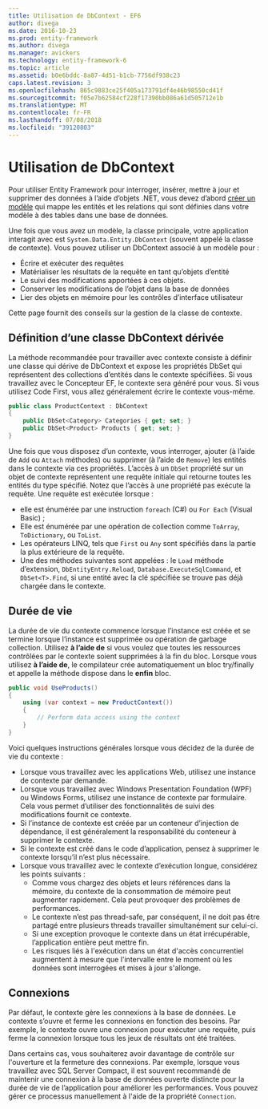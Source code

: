 ```yaml
---
title: Utilisation de DbContext - EF6
author: divega
ms.date: 2016-10-23
ms.prod: entity-framework
ms.author: divega
ms.manager: avickers
ms.technology: entity-framework-6
ms.topic: article
ms.assetid: b0e6bddc-8a87-4d51-b1cb-7756df938c23
caps.latest.revision: 3
ms.openlocfilehash: 865c9883ce25f405a173791df4e46b98550cd41f
ms.sourcegitcommit: f05e7b62584cf228f17390bb086a61d505712e1b
ms.translationtype: MT
ms.contentlocale: fr-FR
ms.lasthandoff: 07/08/2018
ms.locfileid: "39120803"
---
```

# <a name="working-with-dbcontext"></a>Utilisation de DbContext

Pour utiliser Entity Framework pour interroger, insérer, mettre à jour et supprimer des données à l’aide d’objets .NET, vous devez d’abord [créer un modèle](~/ef6/modeling/index.md) qui mappe les entités et les relations qui sont définies dans votre modèle à des tables dans une base de données.

Une fois que vous avez un modèle, la classe principale, votre application interagit avec est `System.Data.Entity.DbContext` (souvent appelé la classe de contexte). Vous pouvez utiliser un DbContext associé à un modèle pour :
- Écrire et exécuter des requêtes   
- Matérialiser les résultats de la requête en tant qu’objets d’entité
- Le suivi des modifications apportées à ces objets.
- Conserver les modifications de l’objet dans la base de données
- Lier des objets en mémoire pour les contrôles d’interface utilisateur

Cette page fournit des conseils sur la gestion de la classe de contexte.  

## <a name="defining-a-dbcontext-derived-class"></a>Définition d’une classe DbContext dérivée  

La méthode recommandée pour travailler avec contexte consiste à définir une classe qui dérive de DbContext et expose les propriétés DbSet qui représentent des collections d’entités dans le contexte spécifiées. Si vous travaillez avec le Concepteur EF, le contexte sera généré pour vous. Si vous utilisez Code First, vous allez généralement écrire le contexte vous-même.  

``` csharp
public class ProductContext : DbContext
{
    public DbSet<Category> Categories { get; set; }
    public DbSet<Product> Products { get; set; }
}
```  

Une fois que vous disposez d’un contexte, vous interroger, ajouter (à l’aide de `Add` ou `Attach` méthodes) ou supprimer (à l’aide de `Remove`) les entités dans le contexte via ces propriétés. L’accès à un `DbSet` propriété sur un objet de contexte représentent une requête initiale qui retourne toutes les entités du type spécifié. Notez que l’accès à une propriété pas exécute la requête. Une requête est exécutée lorsque :  

- elle est énumérée par une instruction `foreach` (C#) ou `For Each` (Visual Basic) ;  
- Elle est énumérée par une opération de collection comme `ToArray`, `ToDictionary`, ou `ToList`.  
- Les opérateurs LINQ, tels que `First` ou `Any` sont spécifiés dans la partie la plus extérieure de la requête.  
- Une des méthodes suivantes sont appelées : le `Load` méthode d’extension, `DbEntityEntry.Reload`, `Database.ExecuteSqlCommand`, et `DbSet<T>.Find`, si une entité avec la clé spécifiée se trouve pas déjà chargée dans le contexte.  

## <a name="lifetime"></a>Durée de vie  

La durée de vie du contexte commence lorsque l’instance est créée et se termine lorsque l’instance est supprimée ou opération de garbage collection. Utilisez **à l’aide de** si vous voulez que toutes les ressources contrôlées par le contexte soient supprimées à la fin du bloc. Lorsque vous utilisez **à l’aide de**, le compilateur crée automatiquement un bloc try/finally et appelle la méthode dispose dans le **enfin** bloc.  

``` csharp
public void UseProducts()
{
    using (var context = new ProductContext())
    {     
        // Perform data access using the context
    }
}
```  

Voici quelques instructions générales lorsque vous décidez de la durée de vie du contexte :  

- Lorsque vous travaillez avec les applications Web, utilisez une instance de contexte par demande.  
- Lorsque vous travaillez avec Windows Presentation Foundation (WPF) ou Windows Forms, utilisez une instance de contexte par formulaire. Cela vous permet d’utiliser des fonctionnalités de suivi des modifications fournit ce contexte.  
- Si l’instance de contexte est créée par un conteneur d’injection de dépendance, il est généralement la responsabilité du conteneur à supprimer le contexte.
- Si le contexte est créé dans le code d’application, pensez à supprimer le contexte lorsqu’il n’est plus nécessaire.  
- Lorsque vous travaillez avec le contexte d’exécution longue, considérez les points suivants :  
    - Comme vous chargez des objets et leurs références dans la mémoire, du contexte de la consommation de mémoire peut augmenter rapidement. Cela peut provoquer des problèmes de performances.  
    - Le contexte n’est pas thread-safe, par conséquent, il ne doit pas être partagé entre plusieurs threads travailler simultanément sur celui-ci.
    - Si une exception provoque le contexte dans un état irrécupérable, l’application entière peut mettre fin.  
    - Les risques liés à l'exécution dans un état d'accès concurrentiel augmentent à mesure que l'intervalle entre le moment où les données sont interrogées et mises à jour s'allonge.  

## <a name="connections"></a>Connexions  

Par défaut, le contexte gère les connexions à la base de données. Le contexte s’ouvre et ferme les connexions en fonction des besoins. Par exemple, le contexte ouvre une connexion pour exécuter une requête, puis ferme la connexion lorsque tous les jeux de résultats ont été traitées.  

Dans certains cas, vous souhaiterez avoir davantage de contrôle sur l'ouverture et la fermeture des connexions. Par exemple, lorsque vous travaillez avec SQL Server Compact, il est souvent recommandé de maintenir une connexion à la base de données ouverte distincte pour la durée de vie de l’application pour améliorer les performances. Vous pouvez gérer ce processus manuellement à l'aide de la propriété `Connection`.  
